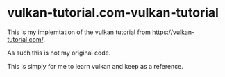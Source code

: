 # vulkan-tutorial.com-vulkan-tutorial

This is my implemtation of the vulkan tutorial from https://vulkan-tutorial.com/.

As such this is not my original code.

This is simply for me to learn vulkan and keep as a reference.
